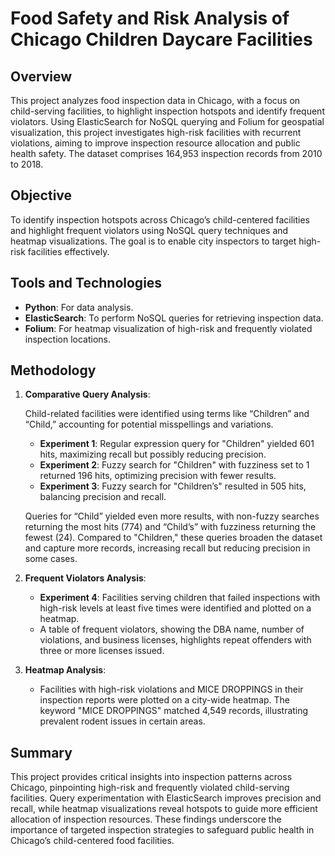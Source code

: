 # Food Safety and Risk Analysis of Chicago Children Daycare Facilities

## Overview
This project analyzes food inspection data in Chicago, with a focus on child-serving facilities, to highlight inspection hotspots and identify frequent violators. Using ElasticSearch for NoSQL querying and Folium for geospatial visualization, this project investigates high-risk facilities with recurrent violations, aiming to improve inspection resource allocation and public health safety. The dataset comprises 164,953 inspection records from 2010 to 2018.

## Objective
To identify inspection hotspots across Chicago’s child-centered facilities and highlight frequent violators using NoSQL query techniques and heatmap visualizations. The goal is to enable city inspectors to target high-risk facilities effectively.

## Tools and Technologies
- **Python**: For data analysis.
- **ElasticSearch**: To perform NoSQL queries for retrieving inspection data.
- **Folium**: For heatmap visualization of high-risk and frequently violated inspection locations.

## Methodology
1. **Comparative Query Analysis**:  

   Child-related facilities were identified using terms like “Children” and “Child,” accounting for potential misspellings and variations.
   
   - **Experiment 1**: Regular expression query for "Children" yielded 601 hits, maximizing recall but possibly reducing precision.
   - **Experiment 2**: Fuzzy search for "Children" with fuzziness set to 1 returned 196 hits, optimizing precision with fewer results.
   - **Experiment 3**: Fuzzy search for "Children’s" resulted in 505 hits, balancing precision and recall.
   
   Queries for “Child” yielded even more results, with non-fuzzy searches returning the most hits (774) and “Child’s” with fuzziness returning the fewest (24). Compared to "Children," these queries broaden the dataset and capture more records, increasing recall but reducing precision in some cases.

3. **Frequent Violators Analysis**:
   - **Experiment 4**: Facilities serving children that failed inspections with high-risk levels at least five times were identified and plotted on a heatmap.
   - A table of frequent violators, showing the DBA name, number of violations, and business licenses, highlights repeat offenders with three or more licenses issued.

4. **Heatmap Analysis**:
   - Facilities with high-risk violations and MICE DROPPINGS in their inspection reports were plotted on a city-wide heatmap. The keyword "MICE DROPPINGS" matched 4,549 records, illustrating prevalent rodent issues in certain areas.

## Summary
This project provides critical insights into inspection patterns across Chicago, pinpointing high-risk and frequently violated child-serving facilities. Query experimentation with ElasticSearch improves precision and recall, while heatmap visualizations reveal hotspots to guide more efficient allocation of inspection resources. These findings underscore the importance of targeted inspection strategies to safeguard public health in Chicago’s child-centered food facilities.

